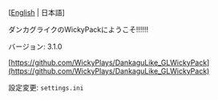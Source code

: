 [[English](README.md) | 日本語]

ダンカグライクのWickyPackにようこそ!!!!!!

バージョン: 3.1.0

[https://github.com/WickyPlays/DankaguLike_GLWickyPack](https://github.com/WickyPlays/DankaguLike_GLWickyPack)

設定変更: `settings.ini`